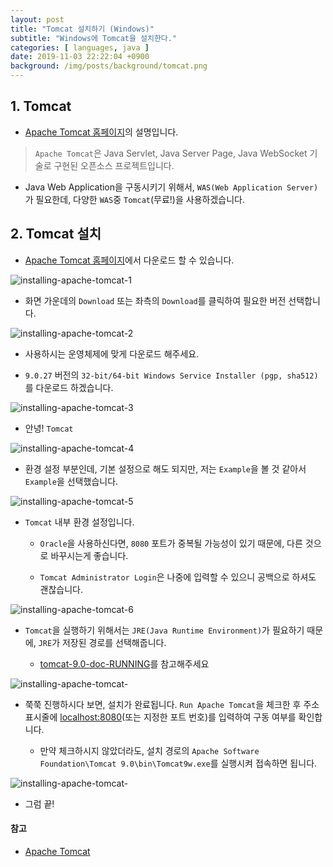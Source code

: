 ```yaml
---
layout: post
title: "Tomcat 설치하기 (Windows)"
subtitle: "Windows에 Tomcat을 설치한다."
categories: [ languages, java ]
date: 2019-11-03 22:22:04 +0900
background: /img/posts/background/tomcat.png
---
```


## 1. Tomcat

- [Apache Tomcat 홈페이지](http://tomcat.apache.org/)의 설명입니다.

> `Apache Tomcat`은 Java Servlet, Java Server Page, Java WebSocket 기술로 구현된 오픈소스 프로젝트입니다.

- Java Web Application을 구동시키기 위해서, `WAS(Web Application Server)`가 필요한데, 다양한 `WAS`중 `Tomcat`(무료!)을 사용하겠습니다.

## 2. Tomcat 설치

- [Apache Tomcat 홈페이지](https://tomcat.apache.org/)에서 다운로드 할 수 있습니다.

![installing-apache-tomcat-1](/img/posts/languages/java/installing-apache-tomcat-1.png)

- 화면 가운데의 `Download` 또는 좌측의 `Download`를 클릭하여 필요한 버전 선택합니다.

![installing-apache-tomcat-2](/img/posts/languages/java/installing-apache-tomcat-2.png)

- 사용하시는 운영체제에 맞게 다운로드 해주세요.

- `9.0.27` 버전의 `32-bit/64-bit Windows Service Installer (pgp, sha512)`를 다운로드 하겠습니다.

![installing-apache-tomcat-3](/img/posts/languages/java/installing-apache-tomcat-3.png)

- 안녕! `Tomcat`

![installing-apache-tomcat-4](/img/posts/languages/java/installing-apache-tomcat-4.png)

- 환경 설정 부분인데, 기본 설정으로 해도 되지만, 저는 `Example`을 볼 것 같아서 `Example`을 선택했습니다.

![installing-apache-tomcat-5](/img/posts/languages/java/installing-apache-tomcat-5.png)

- `Tomcat` 내부 환경 설정입니다. 

  - `Oracle`을 사용하신다면, `8080` 포트가 중복될 가능성이 있기 때문에, 다른 것으로 바꾸시는게 좋습니다.

  - `Tomcat Administrator Login`은 나중에 입력할 수 있으니 공백으로 하셔도 괜찮습니다.

![installing-apache-tomcat-6](/img/posts/languages/java/installing-apache-tomcat-6.png)

- `Tomcat`을 실행하기 위해서는 `JRE(Java Runtime Environment)`가 필요하기 때문에, `JRE`가 저장된 경로를 선택해줍니다.

  - [tomcat-9.0-doc-RUNNING](http://tomcat.apache.org/tomcat-9.0-doc/RUNNING.txt)를 참고해주세요

![installing-apache-tomcat-](/img/posts/languages/java/installing-apache-tomcat-7.png)

- 쭉쭉 진행하시다 보면, 설치가 완료됩니다. `Run Apache Tomcat`을 체크한 후 주소표시줄에 [localhost:8080](https://localhost:8080)(또는 지정한 포트 번호)를 입력하여 구동 여부를 확인합니다.

  - 만약 체크하시지 않았더라도, 설치 경로의 `Apache Software Foundation\Tomcat 9.0\bin\Tomcat9w.exe`를 실행시켜 접속하면 됩니다.

![installing-apache-tomcat-](/img/posts/languages/java/installing-apache-tomcat-8.png)

- 그럼 끝!

#### 참고

- [Apache Tomcat](http://tomcat.apache.org/)
